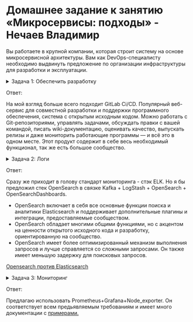 # Домашнее задание к занятию «Микросервисы: подходы» - Нечаев Владимир

Вы работаете в крупной компании, которая строит систему на основе микросервисной архитектуры.
Вам как DevOps-специалисту необходимо выдвинуть предложение по организации инфраструктуры для разработки и эксплуатации.


<details>
<summary>Задача 1: Обеспечить разработку</summary>

Предложите решение для обеспечения процесса разработки: хранение исходного кода, непрерывная интеграция и непрерывная поставка. 
Решение может состоять из одного или нескольких программных продуктов и должно описывать способы и принципы их взаимодействия.

Решение должно соответствовать следующим требованиям:
- облачная система;
- система контроля версий Git;
- репозиторий на каждый сервис;
- запуск сборки по событию из системы контроля версий;
- запуск сборки по кнопке с указанием параметров;
- возможность привязать настройки к каждой сборке;
- возможность создания шаблонов для различных конфигураций сборок;
- возможность безопасного хранения секретных данных (пароли, ключи доступа);
- несколько конфигураций для сборки из одного репозитория;
- кастомные шаги при сборке;
- собственные докер-образы для сборки проектов;
- возможность развернуть агентов сборки на собственных серверах;
- возможность параллельного запуска нескольких сборок;
- возможность параллельного запуска тестов.

Обоснуйте свой выбор.

</details>

Ответ:

На мой взгляд больше всего подходит GitLab Ci/CD. Популярный веб-сервис для совместной разработки и поддержки программного обеспечения, система с открытым исходным кодом. Можно работать с Git-репозиториями, управлять задачами, обсуждать правки с вашей командой, писать wiki-документацию, оценивать качество, выпускать релизы и даже мониторить работающие программы — и всё это в одном месте. Этот продукт содержит в себе весь необходимый функционал, так же есть большое сообщество.
  
<details>
<summary>Задача 2: Логи</summary>

Предложите решение для обеспечения сбора и анализа логов сервисов в микросервисной архитектуре.
Решение может состоять из одного или нескольких программных продуктов и должно описывать способы и принципы их взаимодействия.

Решение должно соответствовать следующим требованиям:
- сбор логов в центральное хранилище со всех хостов, обслуживающих систему;
- минимальные требования к приложениям, сбор логов из stdout;
- гарантированная доставка логов до центрального хранилища;
- обеспечение поиска и фильтрации по записям логов;
- обеспечение пользовательского интерфейса с возможностью предоставления доступа разработчикам для поиска по записям логов;
- возможность дать ссылку на сохранённый поиск по записям логов.

Обоснуйте свой выбор.

</details>

Ответ:

Сразу же приходит в голову стандарт мониторинга - стэк ELK. Но я бы предложил стек OpenSearch в связке Kafka + LogStash + OpenSearch + OpenSearchDashboards.
- OpenSearch включает в себя все основные функции поиска и аналитики Elasticsearch и поддерживает дополнительные плагины и интеграции, предоставляемые сообществом.
- OpenSearch обладает многими общими функциями, но с акцентом на ценности открытого исходного кода и разработку, ориентированную на сообщество.
- OpenSearch имеет более оптимизированный механизм выполнения запросов и лучше справляется со сложными запросами. Он также имеет меньшую задержку для поисковых запросов.

[Opensearch против Elasticsearch](https://humalect.com/blog/opensearch-vs-elasticsearch)

<details>
<summary>Задача 3: Мониторинг</summary>

Предложите решение для обеспечения сбора и анализа состояния хостов и сервисов в микросервисной архитектуре.
Решение может состоять из одного или нескольких программных продуктов и должно описывать способы и принципы их взаимодействия.

Решение должно соответствовать следующим требованиям:
- сбор метрик со всех хостов, обслуживающих систему;
- сбор метрик состояния ресурсов хостов: CPU, RAM, HDD, Network;
- сбор метрик потребляемых ресурсов для каждого сервиса: CPU, RAM, HDD, Network;
- сбор метрик, специфичных для каждого сервиса;
- пользовательский интерфейс с возможностью делать запросы и агрегировать информацию;
- пользовательский интерфейс с возможностью настраивать различные панели для отслеживания состояния системы.

Обоснуйте свой выбор.

</details>

Ответ:

Предлагаю использовать Prometheus+Grafana+Node_exporter. Он соответствует всем предьявляемым требованиям и имеет много документации с [примерами.](https://mcs.mail.ru/docs/additionals/cases/cases-monitoring/case-node-exporter)
